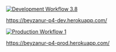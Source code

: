 [![Development Workflow 3.8](https://github.com/BnurTokar/is601_p4/actions/workflows/dev.yml/badge.svg)](https://github.com/BnurTokar/is601_p4/actions/workflows/dev.yml)

https://beyzanur-p4-dev.herokuapp.com/

[![Production Workflow 1](https://github.com/BnurTokar/is601_p4/actions/workflows/prod.yml/badge.svg)](https://github.com/BnurTokar/is601_p4/actions/workflows/prod.yml)

https://beyzanur-p4-prod.herokuapp.com/


